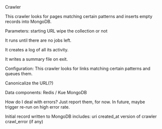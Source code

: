 Crawler

This crawler looks for pages matching certain patterns and inserts empty records into MongoDB.

Parameters:
  starting URL
  wipe the collection or not

It runs until there are no jobs left.

It creates a log of all its activity.

It writes a summary file on exit.

Configuration:
  This crawler looks for links matching certain patterns and queues them.

Canonicalize the URL(?)

Data components:
  Redis / Kue
  MongoDB

How do I deal with errors?   Just report them, for now.
In future, maybe trigger re-run on high error rate.

Initial record written to MongoDB includes:
  uri
  created_at
  version of crawler
  crawl_error (if any)
